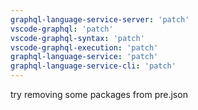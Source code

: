 ```yaml
---
graphql-language-service-server: 'patch'
vscode-graphql: 'patch'
vscode-graphql-syntax: 'patch'
vscode-graphql-execution: 'patch'
graphql-language-service: 'patch'
graphql-language-service-cli: 'patch'
---
```


try removing some packages from pre.json
